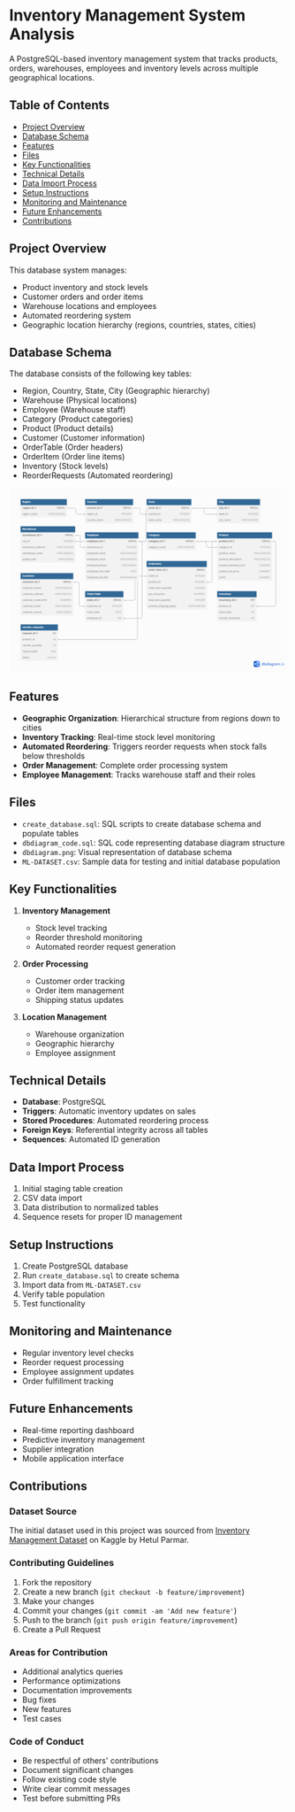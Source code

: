 # Inventory Management System Analysis

A PostgreSQL-based inventory management system that tracks products, orders, warehouses, employees and inventory levels across multiple geographical locations.

## Table of Contents

- [Project Overview](#project-overview)
- [Database Schema](#database-schema)
- [Features](#features)
- [Files](#files)
- [Key Functionalities](#key-functionalities)
- [Technical Details](#technical-details)
- [Data Import Process](#data-import-process)
- [Setup Instructions](#setup-instructions)
- [Monitoring and Maintenance](#monitoring-and-maintenance)
- [Future Enhancements](#future-enhancements)
- [Contributions](#contributions)

## Project Overview

This database system manages:

- Product inventory and stock levels
- Customer orders and order items
- Warehouse locations and employees
- Automated reordering system
- Geographic location hierarchy (regions, countries, states, cities)

## Database Schema

The database consists of the following key tables:

- Region, Country, State, City (Geographic hierarchy)
- Warehouse (Physical locations)
- Employee (Warehouse staff)
- Category (Product categories)
- Product (Product details)
- Customer (Customer information)
- OrderTable (Order headers)
- OrderItem (Order line items)
- Inventory (Stock levels)
- ReorderRequests (Automated reordering)

![Database Schema](./schema/dbdiagram.png)

## Features

- **Geographic Organization**: Hierarchical structure from regions down to cities
- **Inventory Tracking**: Real-time stock level monitoring
- **Automated Reordering**: Triggers reorder requests when stock falls below thresholds
- **Order Management**: Complete order processing system
- **Employee Management**: Tracks warehouse staff and their roles

## Files

- `create_database.sql`: SQL scripts to create database schema and populate tables
- `dbdiagram_code.sql`: SQL code representing database diagram structure
- `dbdiagram.png`: Visual representation of database schema
- `ML-DATASET.csv`: Sample data for testing and initial database population

## Key Functionalities

1. **Inventory Management**

   - Stock level tracking
   - Reorder threshold monitoring
   - Automated reorder request generation

2. **Order Processing**

   - Customer order tracking
   - Order item management
   - Shipping status updates

3. **Location Management**
   - Warehouse organization
   - Geographic hierarchy
   - Employee assignment

## Technical Details

- **Database**: PostgreSQL
- **Triggers**: Automatic inventory updates on sales
- **Stored Procedures**: Automated reordering process
- **Foreign Keys**: Referential integrity across all tables
- **Sequences**: Automated ID generation

## Data Import Process

1. Initial staging table creation
2. CSV data import
3. Data distribution to normalized tables
4. Sequence resets for proper ID management

## Setup Instructions

1. Create PostgreSQL database
2. Run `create_database.sql` to create schema
3. Import data from `ML-DATASET.csv`
4. Verify table population
5. Test functionality

## Monitoring and Maintenance

- Regular inventory level checks
- Reorder request processing
- Employee assignment updates
- Order fulfillment tracking

## Future Enhancements

- Real-time reporting dashboard
- Predictive inventory management
- Supplier integration
- Mobile application interface

## Contributions

### Dataset Source

The initial dataset used in this project was sourced from [Inventory Management Dataset](https://www.kaggle.com/datasets/hetulparmar/inventory-management-dataset) on Kaggle by Hetul Parmar.

### Contributing Guidelines

1. Fork the repository
2. Create a new branch (`git checkout -b feature/improvement`)
3. Make your changes
4. Commit your changes (`git commit -am 'Add new feature'`)
5. Push to the branch (`git push origin feature/improvement`)
6. Create a Pull Request

### Areas for Contribution

- Additional analytics queries
- Performance optimizations
- Documentation improvements
- Bug fixes
- New features
- Test cases

### Code of Conduct

- Be respectful of others' contributions
- Document significant changes
- Follow existing code style
- Write clear commit messages
- Test before submitting PRs
